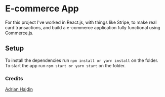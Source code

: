 # E-commerce App
For this project I've worked in React.js, with things like Stripe, to make real card transactions, and build a e-commerce application fully functional using Commerce.js.

## Setup
To install the dependencies run ```npm install or yarn install``` on the folder.
To start the app run ```npm start or yarn start``` on the folder.

### Credits
[Adrian Hajdin](https://github.com/adrianhajdin)
